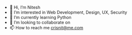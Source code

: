 - 👋 Hi, I’m Nitesh
- 👀 I’m interested in Web Development, Design, UX, Security
- 🌱 I’m currently learning Python
- 💞️ I’m looking to collaborate on 
- 📫 How to reach me crisnit@me.com

<!---
ngg03/ngg03 is a ✨ special ✨ repository because its `README.md` (this file) appears on your GitHub profile.
You can click the Preview link to take a look at your changes.
--->
